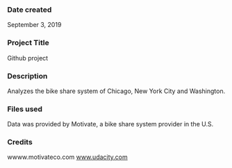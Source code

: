 ### Date created
September 3, 2019

### Project Title
Github project

### Description
Analyzes the bike share system of Chicago, New York City and Washington.

### Files used
Data was provided by Motivate, a bike share system provider in the U.S.

### Credits
wwww.motivateco.com
www.udacity.com

